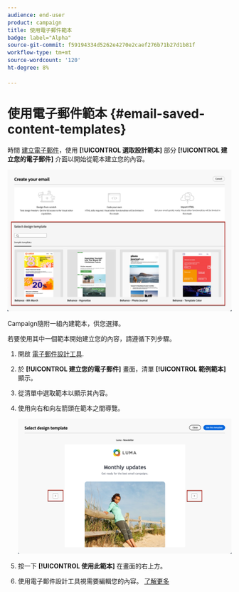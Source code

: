 ```yaml
---
audience: end-user
product: campaign
title: 使用電子郵件範本
badge: label="Alpha"
source-git-commit: f59194334d5262e4270e2caef276b71b27d1b81f
workflow-type: tm+mt
source-wordcount: '120'
ht-degree: 8%

---
```


# 使用電子郵件範本 {#email-saved-content-templates}

時間 [建立電子郵件](../email/create-email.md)，使用 **[!UICONTROL 選取設計範本]** 部分 **[!UICONTROL 建立您的電子郵件]** 介面以開始從範本建立您的內容。

![](assets/email_designer-sample-templates.png)

Campaign隨附一組內建範本，供您選擇。

若要使用其中一個範本開始建立您的內容，請遵循下列步驟。

1. 開啟 [電子郵件設計工具](get-started-email-designer.md).

1. 於 **[!UICONTROL 建立您的電子郵件]** 畫面，清單 **[!UICONTROL 範例範本]**  顯示。

1. 從清單中選取範本以顯示其內容。

1. 使用向右和向左箭頭在範本之間導覽。

   ![](assets/email_designer-sample-templates-navigate.png)

1. 按一下 **[!UICONTROL 使用此範本]** 在畫面的右上方。

1. 使用電子郵件設計工具視需要編輯您的內容。 [了解更多](create-email-content.md)
